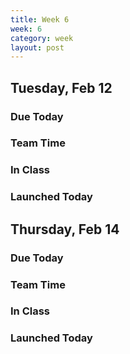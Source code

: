 ```yaml
---
title: Week 6 
week: 6
category: week
layout: post
---
```


## Tuesday, Feb 12

### Due Today

### Team Time

### In Class

### Launched Today


<!-- # # # # # # # # # # # # # # # # # # # # # # # # # # # -->

## Thursday, Feb 14

### Due Today

### Team Time

### In Class

### Launched Today


<!-- # # # # # # # # # # # # # # # # # # # # # # # # # # # -->

